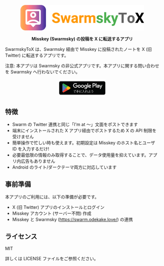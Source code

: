 <div align="center">
<img src="./design/logo.png" width="80%">

**Misskey (Swarmsky) の投稿を X に転送するアプリ**

</div>

SwarmskyToX は、Swarmsky 経由で Misskey に投稿されたノートを X (旧 Twitter) に転送するアプリです。

注意: 本アプリは Swarmsky の非公式アプリです。本アプリに関する問い合わせを Swarmsky へ行わないでください。

<div align="center">
<a href="https://play.google.com/store/apps/details?id=jp.arkw.swarmskytox">
<img src="./design/google-play-badge.png" width="30%">
</a>
</div>

## 特徴

- Swarm の Twitter 連携と同じ「I'm at ～」文面をポストできます
- 端末にインストールされた X アプリ経由でポストするため X の API 制限を受けません
- 簡単操作で忙しい時も使えます。初期設定は Misskey のホスト名とユーザ ID を入力するだけ!
- 必要最低限の情報のみ取得することで、データ使用量を抑えています。アプリ内広告もありません
- Android のライト/ダークテーマ両方に対応しています

## 事前準備

本アプリのご利用には、以下の準備が必要です。

- X (旧 Twitter) アプリのインストールとログイン
- Misskey アカウント (サーバー不問) 作成
- Misskey と Swarmsky (https://swarm.odekake.love/) の連携

## ライセンス

MIT

詳しくは LICENSE ファイルをご参照ください。

